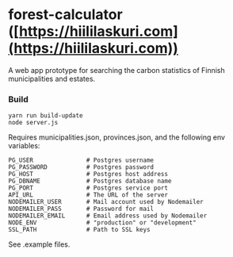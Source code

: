 # forest-calculator ([https://hiililaskuri.com](https://hiililaskuri.com))
A web app prototype for searching the carbon statistics of Finnish municipalities and estates. 

### Build
    yarn run build-update
    node server.js
 
Requires municipalities.json, provinces.json, and the following env variables:

    PG_USER               # Postgres username
    PG_PASSWORD           # Postgres password
    PG_HOST               # Postgres host address
    PG_DBNAME             # Postgres database name
    PG_PORT               # Postgres service port
    API_URL               # The URL of the server
    NODEMAILER_USER       # Mail account used by Nodemailer
    NODEMAILER_PASS       # Password for mail
    NODEMAILER_EMAIL      # Email address used by Nodemailer
    NODE_ENV              # "production" or "development"
    SSL_PATH              # Path to SSL keys
  
See .example files.
